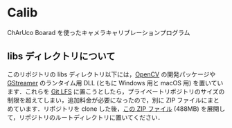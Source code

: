 # Calib

ChArUco Boarad を使ったキャメラキャリブレーションプログラム

## libs ディレクトリについて

このリポジトリの libs ディレクトリ以下には，[OpenCV](https://opencv.org/) の開発パッケージや [GStreamer](https://gstreamer.freedesktop.org/) のランタイム用 DLL (ともに Windows 用と macOS 用) を置いています．これらを [Git LFS](https://git-lfs.github.com/) に置こうとしたら，プライベートリポジトリのサイズの制限を超えてしまい，追加料金が必要になったので，別に ZIP ファイルにまとめています．リポジトリを clone した後，[この ZIP ファイル](https://1drv.ms/u/s!AkTDsIcuFrWXjqRqb1rgsDgeLchh7g?e=p6qf3f) (488MB) を展開して，リポジトリのルートディレクトリに置いてください．
